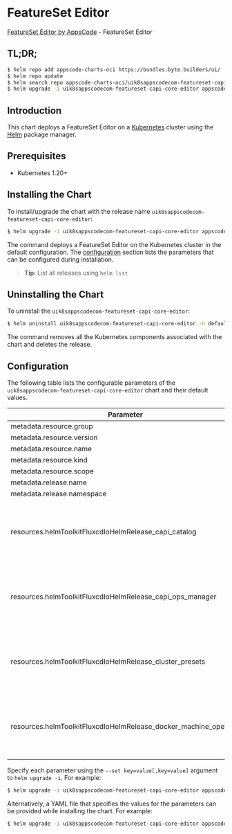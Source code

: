 # FeatureSet Editor

[FeatureSet Editor by AppsCode](https://appscode.com) - FeatureSet Editor

## TL;DR;

```bash
$ helm repo add appscode-charts-oci https://bundles.byte.builders/ui/
$ helm repo update
$ helm search repo appscode-charts-oci/uik8sappscodecom-featureset-capi-core-editor --version=v0.8.0
$ helm upgrade -i uik8sappscodecom-featureset-capi-core-editor appscode-charts-oci/uik8sappscodecom-featureset-capi-core-editor -n default --create-namespace --version=v0.8.0
```

## Introduction

This chart deploys a FeatureSet Editor on a [Kubernetes](http://kubernetes.io) cluster using the [Helm](https://helm.sh) package manager.

## Prerequisites

- Kubernetes 1.20+

## Installing the Chart

To install/upgrade the chart with the release name `uik8sappscodecom-featureset-capi-core-editor`:

```bash
$ helm upgrade -i uik8sappscodecom-featureset-capi-core-editor appscode-charts-oci/uik8sappscodecom-featureset-capi-core-editor -n default --create-namespace --version=v0.8.0
```

The command deploys a FeatureSet Editor on the Kubernetes cluster in the default configuration. The [configuration](#configuration) section lists the parameters that can be configured during installation.

> **Tip**: List all releases using `helm list`

## Uninstalling the Chart

To uninstall the `uik8sappscodecom-featureset-capi-core-editor`:

```bash
$ helm uninstall uik8sappscodecom-featureset-capi-core-editor -n default
```

The command removes all the Kubernetes components associated with the chart and deletes the release.

## Configuration

The following table lists the configurable parameters of the `uik8sappscodecom-featureset-capi-core-editor` chart and their default values.

|                            Parameter                             | Description |                                                                                                                                                                                                                                                                                                                                         Default                                                                                                                                                                                                                                                                                                                                          |
|------------------------------------------------------------------|-------------|------------------------------------------------------------------------------------------------------------------------------------------------------------------------------------------------------------------------------------------------------------------------------------------------------------------------------------------------------------------------------------------------------------------------------------------------------------------------------------------------------------------------------------------------------------------------------------------------------------------------------------------------------------------------------------------|
| metadata.resource.group                                          |             | <code>ui.k8s.appscode.com</code>                                                                                                                                                                                                                                                                                                                                                                                                                                                                                                                                                                                                                                                         |
| metadata.resource.version                                        |             | <code>v1alpha1</code>                                                                                                                                                                                                                                                                                                                                                                                                                                                                                                                                                                                                                                                                    |
| metadata.resource.name                                           |             | <code>featuresets</code>                                                                                                                                                                                                                                                                                                                                                                                                                                                                                                                                                                                                                                                                 |
| metadata.resource.kind                                           |             | <code>FeatureSet</code>                                                                                                                                                                                                                                                                                                                                                                                                                                                                                                                                                                                                                                                                  |
| metadata.resource.scope                                          |             | <code>Cluster</code>                                                                                                                                                                                                                                                                                                                                                                                                                                                                                                                                                                                                                                                                     |
| metadata.release.name                                            |             | <code>RELEASE-NAME</code>                                                                                                                                                                                                                                                                                                                                                                                                                                                                                                                                                                                                                                                                |
| metadata.release.namespace                                       |             | <code>default</code>                                                                                                                                                                                                                                                                                                                                                                                                                                                                                                                                                                                                                                                                     |
| resources.helmToolkitFluxcdIoHelmRelease_capi_catalog            |             | <code>{"apiVersion":"helm.toolkit.fluxcd.io/v2","kind":"HelmRelease","metadata":{"labels":{"app.kubernetes.io/component":"capi-catalog"},"name":"capi-catalog","namespace":"kubeops"},"spec":{"chart":{"spec":{"chart":"capi-catalog","sourceRef":{"kind":"HelmRepository","name":"appscode-charts-oci","namespace":"kubeops"},"version":"v2024.7.9"}},"install":{"crds":"CreateReplace","createNamespace":true,"remediation":{"retries":-1}},"interval":"5m","releaseName":"capi-catalog","storageNamespace":"capi-cluster","targetNamespace":"capi-cluster","timeout":"30m","upgrade":{"crds":"CreateReplace","remediation":{"retries":-1}}}}</code>                                   |
| resources.helmToolkitFluxcdIoHelmRelease_capi_ops_manager        |             | <code>{"apiVersion":"helm.toolkit.fluxcd.io/v2","kind":"HelmRelease","metadata":{"labels":{"app.kubernetes.io/component":"capi-ops-manager"},"name":"capi-ops-manager","namespace":"kubeops"},"spec":{"chart":{"spec":{"chart":"capi-ops-manager","sourceRef":{"kind":"HelmRepository","name":"appscode-charts-oci","namespace":"kubeops"},"version":"v2024.5.14"}},"install":{"crds":"CreateReplace","createNamespace":true,"remediation":{"retries":-1}},"interval":"5m","releaseName":"capi-ops-manager","storageNamespace":"capi-cluster","targetNamespace":"capi-cluster","timeout":"30m","upgrade":{"crds":"CreateReplace","remediation":{"retries":-1}}}}</code>                  |
| resources.helmToolkitFluxcdIoHelmRelease_cluster_presets         |             | <code>{"apiVersion":"helm.toolkit.fluxcd.io/v2","kind":"HelmRelease","metadata":{"labels":{"app.kubernetes.io/component":"cluster-presets"},"name":"cluster-presets","namespace":"kubeops"},"spec":{"chart":{"spec":{"chart":"cluster-presets","sourceRef":{"kind":"HelmRepository","name":"appscode-charts-oci","namespace":"kubeops"},"version":"v2024.8.21"}},"install":{"crds":"CreateReplace","createNamespace":true,"remediation":{"retries":-1}},"interval":"5m","releaseName":"cluster-presets","storageNamespace":"capi-cluster","targetNamespace":"capi-cluster","timeout":"30m","upgrade":{"crds":"CreateReplace","remediation":{"retries":-1}}}}</code>                      |
| resources.helmToolkitFluxcdIoHelmRelease_docker_machine_operator |             | <code>{"apiVersion":"helm.toolkit.fluxcd.io/v2","kind":"HelmRelease","metadata":{"labels":{"app.kubernetes.io/component":"docker-machine-operator"},"name":"docker-machine-operator","namespace":"kubeops"},"spec":{"chart":{"spec":{"chart":"docker-machine-operator","sourceRef":{"kind":"HelmRepository","name":"appscode-charts-oci","namespace":"kubeops"},"version":"v2024.7.9"}},"install":{"crds":"CreateReplace","createNamespace":true,"remediation":{"retries":-1}},"interval":"5m","releaseName":"docker-machine-operator","storageNamespace":"kubeops","targetNamespace":"kubeops","timeout":"30m","upgrade":{"crds":"CreateReplace","remediation":{"retries":-1}}}}</code> |


Specify each parameter using the `--set key=value[,key=value]` argument to `helm upgrade -i`. For example:

```bash
$ helm upgrade -i uik8sappscodecom-featureset-capi-core-editor appscode-charts-oci/uik8sappscodecom-featureset-capi-core-editor -n default --create-namespace --version=v0.8.0 --set metadata.resource.group=ui.k8s.appscode.com
```

Alternatively, a YAML file that specifies the values for the parameters can be provided while
installing the chart. For example:

```bash
$ helm upgrade -i uik8sappscodecom-featureset-capi-core-editor appscode-charts-oci/uik8sappscodecom-featureset-capi-core-editor -n default --create-namespace --version=v0.8.0 --values values.yaml
```
